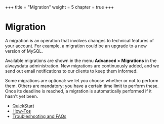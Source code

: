 +++
title = "Migration"
weight = 5
chapter = true
+++

# Migration

A migration is an operation that involves changes to technical features of your account. For example, a migration could be an upgrade to a new version of MySQL.

Available migrations are shown in the menu **Advanced > Migrations** in the alwaysdata administration. New migrations are continuously added, and we send out email notifications to our clients to keep them informed.

Some migrations are optional: we let you choose whether or not to perform them. Others are mandatory: you have a certain time limit to perform these. Once its deadline is reached, a migration is automatically performed if it hasn't yet been.

- [QuickStart]()
- [How-Tos]()
- [Troubleshooting and FAQs]()
